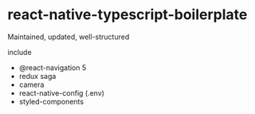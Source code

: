 # react-native-typescript-boilerplate

Maintained, updated, well-structured

include
- @react-navigation 5
- redux saga
- camera
- react-native-config (.env)
- styled-components
